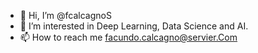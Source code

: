 - 👋 Hi, I’m @fcalcagnoS
- 👀 I’m interested in Deep Learning, Data Science and AI.
- 📫 How to reach me facundo.calcagno@servier.Com

<!---
fcalcagnoS/fcalcagnoS is a ✨ special ✨ repository because its `README.md` (this file) appears on your GitHub profile.
You can click the Preview link to take a look at your changes.
--->
